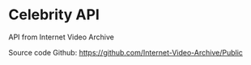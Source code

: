 # Celebrity API

API from Internet Video Archive

Source code Github: https://github.com/Internet-Video-Archive/Public

